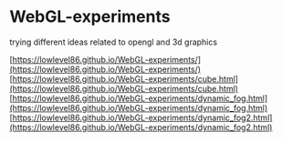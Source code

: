# WebGL-experiments
trying different ideas related to opengl and 3d graphics

[https://lowlevel86.github.io/WebGL-experiments/](https://lowlevel86.github.io/WebGL-experiments/)
[https://lowlevel86.github.io/WebGL-experiments/cube.html](https://lowlevel86.github.io/WebGL-experiments/cube.html)
[https://lowlevel86.github.io/WebGL-experiments/dynamic_fog.html](https://lowlevel86.github.io/WebGL-experiments/dynamic_fog.html)
[https://lowlevel86.github.io/WebGL-experiments/dynamic_fog2.html](https://lowlevel86.github.io/WebGL-experiments/dynamic_fog2.html)
